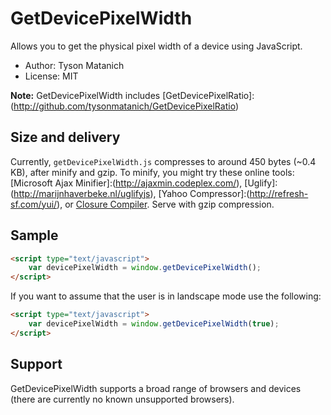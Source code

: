 ﻿# GetDevicePixelWidth

Allows you to get the physical pixel width of a device using JavaScript.

* Author: Tyson Matanich
* License: MIT

**Note:** GetDevicePixelWidth includes [GetDevicePixelRatio]:(http://github.com/tysonmatanich/GetDevicePixelRatio)

## Size and delivery

Currently, `getDevicePixelWidth.js` compresses to around 450 bytes (~0.4 KB), after minify and gzip. To minify, you might try these online tools: [Microsoft Ajax Minifier]:(http://ajaxmin.codeplex.com/), [Uglify]:(http://marijnhaverbeke.nl/uglifyjs), [Yahoo Compressor]:(http://refresh-sf.com/yui/), or [Closure Compiler](http://closure-compiler.appspot.com/home). Serve with gzip compression.

## Sample


```html
<script type="text/javascript">
	var devicePixelWidth = window.getDevicePixelWidth();
</script>
```

If you want to assume that the user is in landscape mode use the following:

```html
<script type="text/javascript">
	var devicePixelWidth = window.getDevicePixelWidth(true);
</script>
```

## Support

GetDevicePixelWidth supports a broad range of browsers and devices (there are currently no known unsupported browsers).